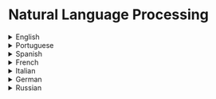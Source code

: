# Natural Language Processing

<details>
  <summary>English</summary>
  
  ### Materials
- [Natural Language Processing](https://en.wikipedia.org/wiki/Natural_language_processing)
- [CS224n: Natural Language Processing with Deep Learning](https://web.stanford.edu/class/cs224n/)
- [What is NLP](https://www.sas.com/en_us/insights/analytics/what-is-natural-language-processing-nlp.html)
- [Intro to NLP](https://towardsdatascience.com/an-easy-introduction-to-natural-language-processing-b1e2801291c1)
- [Introduction NLP](https://blog.algorithmia.com/introduction-natural-language-processing-nlp/)
- [Edx NLP](https://www.edx.org/course/natural-language-processing-1)
- [Machine Learning Mastery](https://machinelearningmastery.com/natural-language-processing/)
- [NLP Stanford](https://nlp.stanford.edu/blog/)
- [NLP Library](https://github.com/mihail911/nlp-library)
- [Tutorialspoint](https://www.tutorialspoint.com/artificial_intelligence/artificial_intelligence_natural_language_processing.htm)
- [Reddit](https://www.reddit.com/r/LanguageTechnology/)
- [CS 388 Texas](https://www.cs.utexas.edu/~mooney/cs388/)
- [Johns Hopkins University](https://www.cs.jhu.edu/~jason/465/)
- [NLP with Python](https://www.nltk.org/book/)
- [spaCy Library](https://spacy.io/)
- [Analytics Vidhya](https://www.analyticsvidhya.com/blog/2017/01/ultimate-guide-to-understand-implement-natural-language-processing-codes-in-python/)
- [Tokenizing Words](https://pythonprogramming.net/tokenizing-words-sentences-nltk-tutorial/)
- [NLP Tutorial](https://github.com/bonzanini/nlp-tutorial)
- [Python & NLTK](https://www.freecodecamp.org/news/beaucarnes/natural-language-processing-tutorial-with-python-nltk--9z5vFDwr4)
- [NLP from Scratch](https://blog.goodaudience.com/learn-natural-language-processing-from-scratch-7893314725ff)
- [NLTK Python](https://www.pythonforengineers.com/introduction-to-nltk-natural-language-processing-with-python/)
- [Vikparuchuri NLP Tutorial](http://www.vikparuchuri.com/blog/natural-language-processing-tutorial/)
- [Gluon-NLP](https://gluon-nlp.mxnet.io/)
- [Hasso Plattner Institut](https://hpi.de/fileadmin/user_upload/fachgebiete/plattner/teaching/NaturalLanguageProcessing/NLP2016/NLP01_IntroNLP.pdf)
- [Speech and Language Processing](https://web.stanford.edu/~jurafsky/slp3/ed3book.pdf)
- [An Introduction to NLP](https://stp.lingfil.uu.se/~santinim/ml/2014/JurafskyMartinSpeechAndLanguageProcessing2ed_draft%202007.pdf)
- [NLP Intro](https://courses.cs.ut.ee/LTAT.01.001/2017_fall/uploads/Main/Lecture1.pdf)
- [A Gentle Introduction](https://ufal.mff.cuni.cz/~hladka/2013/docs/day-1.posted.pdf)
- [Kwchang Course](https://web.cs.ucla.edu/~kwchang/teaching/NLP16/slides/)
- [NLP: Algorithms and Applications](https://homes.cs.washington.edu/~nasmith/slides/wsdm-1-31-15.pdf)
- [NLP Revised](https://www.cl.cam.ac.uk/teaching/2002/NatLangProc/revised.pdf)
- [NLP Background](https://datajobs.com/data-science-repo/NLP-Background-%5BSU%5D.pdf)
- [History of NLP](http://ocw.u-tokyo.ac.jp/lecture_files/is_01/12/notes/en/12.history-langinfo.pdf)
- [University of North Carolina](https://www.cs.unc.edu/~mbansal/teaching/slides/nlp_comp790_fall2016_lec1_aug24-intro.pdf)
- [NLP with Python Book](http://www.datascienceassn.org/sites/default/files/Natural%20Language%20Processing%20with%20Python.pdf)
- [NLP and Semantic Web](http://www.csc.villanova.edu/~nlp/pres1/presentation.pdf)
- [NLP Teaching](https://www3.nd.edu/~dchiang/teaching/nlp/2018/readings.html)
- [Neural Networks Models for NLP](https://u.cs.biu.ac.il/~yogo/nnlp.pdf)
- [Crash Course](https://www.youtube.com/watch?v=fOvTtapxa9c)
- [Stanford Lectures](https://www.youtube.com/watch?v=OQQ-W_63UgQ&amp;list=PL3FW7Lu3i5Jsnh1rnUwq_TcylNr7EkRe6)
- [University of Michigan](https://www.youtube.com/watch?v=n25JjoixM3I&amp;list=PLLssT5z_DsK8BdawOVCCaTCO99Ya58ryR)
- [FreeCodeCamp Tutorial](https://www.youtube.com/watch?v=X2vAabgKiuM&amp;t=10s)
- [A Deep Dive into NLP with PyTorch](https://www.youtube.com/watch?v=4jROlXH9Nvc)
- [Real-World Natural Language Processing](https://www.manning.com/books/real-world-natural-language-processing)
</details>

<details>
  <summary>Portuguese</summary>
  
  ### Materials
- [Processamento de Linguagem Natural](https://www.ime.usp.br/~slago/IA-pln.pdf)
- [Apresentação UFES](https://www.inbot.com.br/artigos/educacional/Processamento-de-Linguagem-Natural-PLN-Jacson-Rodrigues-UFES.pdf)
- [Curso](http://www.di.ubi.pt/~jpaulo/ensino/PLN/)
- [Brincando com NLP](https://leportella.com/pt-br/2017/11/30/brincando-de-nlp-com-spacy.html)
- [UFABC](http://professor.ufabc.edu.br/~jesus.mena/courses/pln-1q-2018/)
- [Uma Introdução ao NLP](https://imasters.com.br/back-end/falando-em-voz-alta-uma-introducao-ao-processamento-de-linguagem-natural)
- [Processamento de Linguagem Natural e Extração de Conhecimento](https://estudogeral.sib.uc.pt/bitstream/10316/35676/1/Processamento%20de%20Linguagem%20Natural%20e%20Extracao%20de%20Conhecimento.pdf)
- [Faculdade de Tecnologia de São Paulo](https://www.ime.usp.br/~slago/pl-12.pdf)
- [Fundamentos](http://www.di.fc.ul.pt/~ahb/pubs/2008dBrancoCosta.pdf)
- [PUC-Rio](https://www.maxwell.vrac.puc-rio.br/10081/10081_5.PDF)
- [Aula PLN](https://web.fe.up.pt/~eol/SSIIM/1112/aula_pln.pdf)
</details>

<details>
  <summary>Spanish</summary>
  
  ### Materials
- [Procesamiento de Lenguaje Natural](https://medium.com/soldai/procesamiento-de-lenguaje-natural-5315cf212d0f)
- [Universidad de Sevilla](https://www.cs.us.es/cursos/ia2/temas/tema-06.pdf)
- [Proceso de Lenguaje Natural](http://disi.unal.edu.co/~lctorress/iartificial/IAc016.pdf)
- [Universidad Carlos III](http://ocw.uc3m.es/ingenieria-telematica/inteligencia-en-redes-de-comunicaciones/material-de-clase-1/09-procesamiento-del-lenguaje-natural)
- [Universidad Politécnica de Valencia](http://onomazein.letras.uc.cl/Articulos/26/1_Perinan.pdf)
- [Guia Introductoria](https://www.sopadebits.com/wp-content/uploads/2011/03/4479-pln-1.0-20070630.pdf)
- [Logros, Desafíos, Impacto](https://www.fing.edu.uy/inco/cursos/grampln/presentaciones/GFLN2012_01_intro.pdf)
</details>

<details>
  <summary>French</summary>
  
  ### Materials
- [Traitement Automatique du Langage Naturel](http://www.lattice.cnrs.fr/sites/itellier/poly_info_ling/linguistique003.html)
- [Petite Introduction](https://perso.limsi.fr/anne/coursM2R/intro.pdf)
- [TALN](http://gurau-audibert.hd.free.fr/josdblog/wp-content/uploads/2011/12/TAL_ITCN.pdf)
- [Université de Rennes](https://halshs.archives-ouvertes.fr/tel-01322692/document)
- [Cours 10](http://lalic.paris-sorbonne.fr/PAGESPERSO/atanassova/lfa/Cours10.pdf)
</details>

<details>
  <summary>Italian</summary>
  
  ### Materials
- [Linguistica Computazionale](http://www1.unipa.it/sorce/didattica/sei1213/SEI1213_01_Linguistica_Computazionale_intro.pdf)
- [Introduzione NLP](https://www.dia.uniroma3.it/~ia/docs/old/Introduzione_NLP.pdf)
- [Elaborazione del Linguaggio Naturale](http://didawiki.di.unipi.it/doku.php/magistraleinformatica/eln/start)
- [Seminario](https://www.uniba.it/ricerca/dipartimenti/informatica/tutorato/orientamento-e-tutorato-1/orientamento-2017/seminari-di-orientamento-consapevole-edizione-2017/seminario-7)
- [Lezione](http://143.225.229.219/Resources/Master%20MSTD-Mazzeo/Slide%20Lezione%20(NLP).pdf)
- [ELN](http://www.di.unipi.it/~cappelli/processi.html)
- [Unito.it](http://www.di.unito.it/~bosco/lingue2013/NLP-1-11marzo13.pdf)
- [Trattamento del Linguaggio Naturale](http://art.uniroma2.it/basili/TAL_Corso/mioweb/Rbas_Lezioni/Lez_probabilita/Analisi_dei_Testi.pdf)
- [Data Mining, NLP](http://www.disit.org/axmedis/5bf/00000-5bf86b6d-185d-41ff-875e-0bd6e8b8ea73/2/~saved-on-db-5bf86b6d-185d-41ff-875e-0bd6e8b8ea73.pdf)
</details>

<details>
  <summary>German</summary>
  
  ### Materials
- [Computerlinguistik](https://de.wikipedia.org/wiki/Computerlinguistik)
- [Naturlicher Sprache](http://www.ec.tuwien.ac.at/~salamon/download/NatuerlicheSprache.pdf)
- [Modelle Der Computerlinguistik](http://www.informatik.uni-leipzig.de/~graebe/Texte/FiettaGienappMcCann-16-Folien.pdf)
- [Intro to Computational Linguistics](https://www.noname-ev.de/wiki/uploads/a/a3/Computerlinguistik.pdf)
- [Universität Zürich](https://www.cl.uzh.ch/dam/jcr:ffffffff-b2e3-81a5-ffff-fffff7c4f4a7/ecl1.0.l.pdf)
</details>

<details>
  <summary>Russian</summary>
  
  ### Materials
- [Fun NLP](https://proglib.io/p/fun-nlp/)
- [Winter School](https://logic.pdmi.ras.ru/~sergey/slides/N16_WinterSchoolHSE.pdf)
- [NLP 2014](https://compscicenter.ru/media/slides/nlp_2014_spring/2014_02_17_nlp_2014_spring.pdf)
- [NLPandDA](https://www.hse.ru/data/2017/08/12/1174382138/NLPandDA_4print.pdf)
- [Intro NLP](http://kansas.ru/nlp2016/intro.pdf)
- [Book](http://www.ict.edu.ru/ft/004938/shemakin.pdf)
</details>